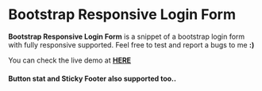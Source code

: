 # Bootstrap Responsive Login Form #

**Bootstrap Responsive Login Form** is a snippet of a bootstrap login form with fully responsive supported. Feel free to test and report a bugs to me **:)**

You can check the live demo at **[HERE](http://arianraptor.com/bootstrap-responsive-login-form "Live Demo")**

#### Button stat and Sticky Footer also supported too.. ####